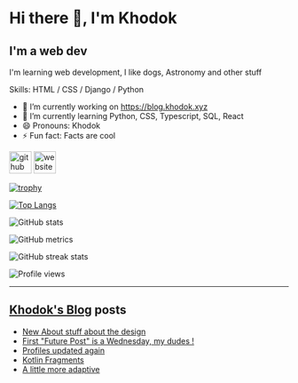 # Hi there 👋, I'm Khodok

## I'm a web dev

I'm learning web development, I like dogs, Astronomy and other stuff

Skills: HTML / CSS / Django / Python

- 🔭 I’m currently working on https://blog.khodok.xyz
- 🌱 I’m currently learning Python, CSS, Typescript, SQL, React
- 😄 Pronouns: Khodok
- ⚡ Fun fact: Facts are cool

[<img src='https://cdn.jsdelivr.net/npm/simple-icons@3.0.1/icons/github.svg' alt='github' height='40'>](https://github.com/Khoding)
[<img src='https://cdn.jsdelivr.net/npm/simple-icons@3.0.1/icons/icloud.svg' alt='website' height='40'>](https://khodok.xyz)

[![trophy](https://github-profile-trophy.vercel.app/?username=Khoding)](https://github.com/ryo-ma/github-profile-trophy)

[![Top Langs](https://github-readme-stats.vercel.app/api/top-langs/?username=Khoding)](https://github.com/anuraghazra/github-readme-stats)

![GitHub stats](https://github-readme-stats.vercel.app/api?username=Khoding&show_icons=true)  

![GitHub metrics](https://metrics.lecoq.io/Khoding)  

![GitHub streak stats](https://github-readme-streak-stats.herokuapp.com/?user=Khoding)  

![Profile views](https://gpvc.arturio.dev/Khoding)  

---

## [Khodok's Blog] posts

<!-- BLOG-POST-LIST:START -->
- [New About stuff about the design](https://blog.khodok.xyz/post/new-about-stuff-about-the-design/)
- [First "Future Post" is a Wednesday, my dudes !](https://blog.khodok.xyz/post/first-future-post-is-a-wednesday-my-dudes/)
- [Profiles updated again](https://blog.khodok.xyz/post/profiles-updated-again/)
- [Kotlin Fragments](https://blog.khodok.xyz/post/kotlin-fragments/)
- [A little more adaptive](https://blog.khodok.xyz/post/a-little-more-adaptive/)
<!-- BLOG-POST-LIST:END -->

[khodok's blog]: https://khoding.github.io/Khodirect/khoBlog "Khodok's Blog"

